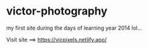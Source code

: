 # victor-photography
my first site during the days of learning year 2014 lol...

Visit site ==> https://vicpixels.netlify.app/
